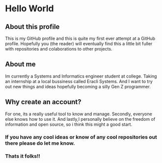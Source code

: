 # Hello World 
## About this profile
This is my GitHub profile and this is quite my first ever attempt at a GitHub profile.
Hopefully you (the reader) will eventually find this a little bit fuller with repositories and colaborations to other projects.

## About me
Im currently a Systems and Informatics engineer student at college.
Taking an internship at a local bussiness called Eracli Systems.
And I want to try out new things and ideas hopefully becoming a silly Gen Z programmer.

## Why create an account?
For one, its a really useful tool to know and manage.
Secondly, everyone else knows how to use it.
And lastly,I personally believe on the freedom of information and open source, so i think this might a good start.


### If you have any cool ideas or know of any cool repositories out there please do let me know.


### Thats it folks!!
